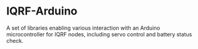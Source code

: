 # IQRF-Arduino
A set of libraries enabling various interaction with an Arduino microcontroller for IQRF nodes, including servo control and battery status check.
